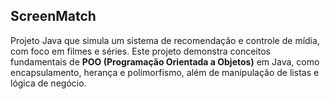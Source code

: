 ## ScreenMatch

Projeto Java que simula um sistema de recomendação e controle de mídia, com foco em filmes e séries. Este projeto demonstra conceitos fundamentais de **POO (Programação Orientada a Objetos)** em Java, como encapsulamento, herança e polimorfismo, além de manipulação de listas e lógica de negócio.
